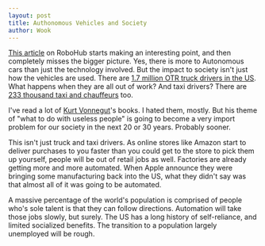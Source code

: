 ```yaml
---
layout: post
title: Authonomous Vehicles and Society
author: Wook
---
```

[This article][robohub article] on RoboHub starts making an interesting point, and then
completely misses the
bigger picture.  Yes, there is more to Autonomous cars than just the technology
involved.  But the impact to society isn't just how the vehicles are used.
There are [1.7 million OTR truck drivers in the US][OTR BLS Stats].  What
happens when they are all out of work?  And taxi drivers?  There are [233 thousand
taxi and chauffeurs][Taxi BLS Stats] too.

I've read a lot of [Kurt Vonnegut][]'s books.  I hated them, mostly.  But his theme of
"what to do with useless people" is going to become a very import problem for our
society in the next 20 or 30 years.  Probably sooner.

This isn't just truck and taxi drivers.  As online stores like Amazon start to
deliver purchases to you faster than you could get to the store to pick them up 
yourself, people will be out of retail jobs as well.  Factories are already getting
more and more automated.  When Apple announce they were bringing some manufacturing
back into the US, what they didn't say was that almost all of it was going to be
automated.

A massive percentage of the world's population is comprised of people who's sole
talent is that they can follow directions.  Automation will take those jobs slowly,
but surely.  The US has a long history of self-reliance, and limited socialized
benefits.  The transition to a population largely unemployed will be rough.

[robohub article]: http://robohub.org/anyone-who-focuses-on-tech-alone-hasnt-grasped-how-autonomous-driving-will-change-society/
[OTR BLS Stats]: http://www.bls.gov/ooh/Transportation-and-Material-Moving/Heavy-and-tractor-trailer-truck-drivers.htm
[Taxi BLS Stats]: http://www.bls.gov/ooh/transportation-and-material-moving/taxi-drivers-and-chauffeurs.htm
[Kurt Vonnegut]: http://vonnegut.com/

